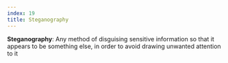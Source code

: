 ```yaml
---
index: 19
title: Steganography
---
```


**Steganography**: Any method of disguising sensitive information so that it appears to be something else, in order to avoid drawing unwanted attention to it